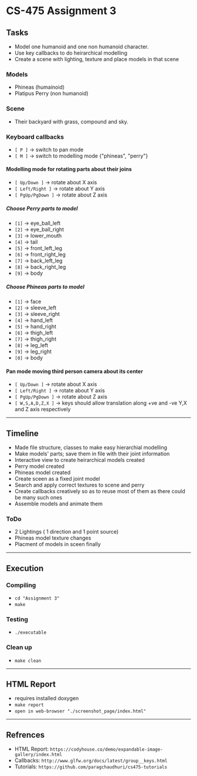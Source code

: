 # CS-475 Assignment 3

## Tasks

- Model one humanoid and one non humanoid character.
- Use key callbacks to do heirarchical modelling
- Create a scene with lighting, texture and place models in that scene

### Models
- Phineas (humainoid)
- Platipus Perry (non humanoid)

### Scene
- Their backyard with grass, compound and sky.

### Keyboard callbacks

- `[ P ]` -> switch to pan mode
- `[ M ]` -> switch to modelling mode {"phineas", "perry"}

#### Modelling mode for rotating parts about their joins
- `[ Up/Down ]` -> rotate about X axis 
- `[ Left/Right ]` -> rotate about Y axis
- `[ PgUp/PgDown ]` -> rotate about Z axis

##### Choose Perry parts to model
- `[1]` -> eye_ball_left
- `[2]` -> eye_ball_right
- `[3]` -> lower_mouth
- `[4]` -> tail
- `[5]` -> front_left_leg
- `[6]` -> front_right_leg
- `[7]` -> back_left_leg
- `[8]` -> back_right_leg
- `[9]` -> body

##### Choose Phineas parts to model
- `[1]` -> face
- `[2]` -> sleeve_left
- `[3]` -> sleeve_right
- `[4]` -> hand_left
- `[5]` -> hand_right
- `[6]` -> thigh_left
- `[7]` -> thigh_right
- `[8]` -> leg_left
- `[9]` -> leg_right
- `[0]` -> body

#### Pan mode moving third person camera about its center
- `[ Up/Down ]` -> rotate about X axis 
- `[ Left/Right ]` -> rotate about Y axis
- `[ PgUp/PgDown ]` -> rotate about Z axis
- `[ W,S,A,D,Z,X ]` -> keys should allow translation along +ve and -ve Y,X and Z axis respectively

---

## Timeline
- Made file structure, classes to make easy hierarchial modelling 
- Make models' parts; save them in file with their joint information
- Interactive view to create heirarchical models created
- Perry model created
- Phineas model created
- Create sceen as a fixed joint model
- Search and apply correct textures to scene and perry
- Create callbacks creatively so as to reuse most of them as there could be many such ones
- Assemble models and animate them

### ToDo
- 2 Lightings ( 1 direction and 1 point source)
- Phineas model texture changes
- Placment of models in sceen finally

---

## Execution

### Compiling
- `cd "Assignment 3"`
- `make`

### Testing
- `./executable`

### Clean up
- `make clean`

---

## HTML Report
- requires installed doxygen 
- `make report`
- `open in web-browser "./screenshot_page/index.html"`

---

## Refrences
- HTML Report: `https://codyhouse.co/demo/expandable-image-gallery/index.html`
- Callbacks: `http://www.glfw.org/docs/latest/group__keys.html`
- Tutorials: `https://github.com/paragchaudhuri/cs475-tutorials`

	